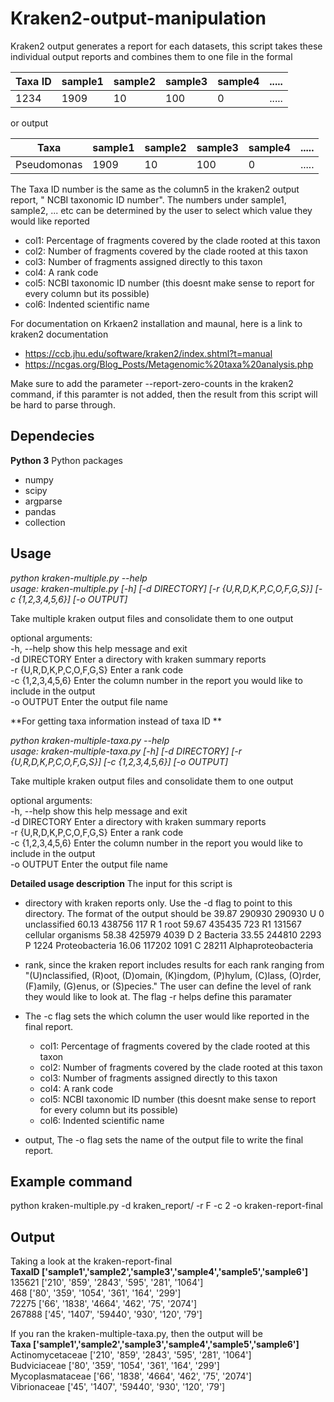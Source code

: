 # Kraken2-output-manipulation
Kraken2 output generates a report for each datasets, this script takes these individual output reports and combines them to one file in the formal 

|Taxa ID| sample1|     sample2|     sample3|     sample4| .....| 
|--------|-------|------------|------------|------------|------|
|1234   |    1909|          10|        100 |         0  |     ..... |

or output 

|Taxa     |sample1     |sample2     |sample3    | sample4     |..... | 
|--------|-------|------------|------------|------------|------|
|Pseudomonas | 1909    |      10    |    100    |     0       | .....| 


The Taxa ID number is the same as the column5 in the kraken2 output report, " NCBI taxonomic ID number". 
The numbers under sample1, sample2, ... etc can be determined by the user to select which value they would like reported 
- col1: Percentage of fragments covered by the clade rooted at this taxon
- col2: Number of fragments covered by the clade rooted at this taxon
- col3: Number of fragments assigned directly to this taxon
- col4: A rank code
- col5: NCBI taxonomic ID number (this doesnt make sense to report for every column but its possible)
- col6: Indented scientific name

For documentation on Krkaen2 installation and maunal, here is a link to kraken2 documentation 
- https://ccb.jhu.edu/software/kraken2/index.shtml?t=manual
- https://ncgas.org/Blog_Posts/Metagenomic%20taxa%20analysis.php

Make sure to add the parameter --report-zero-counts in the kraken2 command, if this paramter is not added, then the result from this script will be hard to parse through. 

## Dependecies 
**Python 3**
Python packages 
- numpy 
- scipy
- argparse
- pandas 
- collection 

## Usage 
*python kraken-multiple.py --help \
usage: kraken-multiple.py [-h] [-d DIRECTORY] [-r {U,R,D,K,P,C,O,F,G,S}] [-c {1,2,3,4,5,6}] [-o OUTPUT]* 

Take multiple kraken output files and consolidate them to one output 

optional arguments: \
  -h, --help                show this help message and exit \
  -d DIRECTORY              Enter a directory with kraken summary reports \
  -r {U,R,D,K,P,C,O,F,G,S}  Enter a rank code \
  -c {1,2,3,4,5,6}          Enter the column number in the report you would like to include in the output \
  -o OUTPUT                 Enter the output file name 

**For getting taxa information instead of taxa ID **

*python kraken-multiple-taxa.py --help \
usage: kraken-multiple-taxa.py [-h] [-d DIRECTORY] [-r {U,R,D,K,P,C,O,F,G,S}] [-c {1,2,3,4,5,6}] [-o OUTPUT]* 

Take multiple kraken output files and consolidate them to one output

optional arguments: \
  -h, --help                show this help message and exit \
  -d DIRECTORY              Enter a directory with kraken summary reports \
  -r {U,R,D,K,P,C,O,F,G,S}  Enter a rank code \
  -c {1,2,3,4,5,6}          Enter the column number in the report you would like to include in the output \
  -o OUTPUT                 Enter the output file name 

**Detailed usage description** 
 The input for this script is 
 - directory with kraken reports only. Use the -d flag to point to this directory. 
 The format of the output should be 
 39.87  290930  290930  U       0       unclassified
 60.13  438756  117     R       1       root
 59.67  435435  723     R1      131567    cellular organisms
 58.38  425979  4039    D       2           Bacteria
 33.55  244810  2293    P       1224          Proteobacteria
 16.06  117202  1091    C       28211           Alphaproteobacteria

- rank, since the kraken report includes results for each rank ranging from "(U)nclassified, (R)oot, (D)omain, (K)ingdom, (P)hylum, (C)lass, (O)rder, (F)amily, (G)enus, or (S)pecies." The user can define the level of rank they would like to look at. The flag -r helps define this paramater 

- The -c flag sets the which column the user would like reported in the final report. 
  - col1: Percentage of fragments covered by the clade rooted at this taxon
  - col2: Number of fragments covered by the clade rooted at this taxon
  - col3: Number of fragments assigned directly to this taxon
  - col4: A rank code
  - col5: NCBI taxonomic ID number (this doesnt make sense to report for every column but its possible)
  - col6: Indented scientific name
  
- output, The -o flag sets the name of the output file to write the final report. 

## Example command 
python kraken-multiple.py -d kraken_report/ -r F -c 2 -o kraken-report-final

## Output 
Taking a look at the kraken-report-final  \
**TaxaID  ['sample1','sample2','sample3','sample4','sample5','sample6']** \
135621  ['210', '859', '2843', '595', '281', '1064'] \
468     ['80', '359', '1054', '361', '164', '299'] \
72275   ['66', '1838', '4664', '462', '75', '2074'] \
267888  ['45', '1407', '59440', '930', '120', '79'] 

If you ran the kraken-multiple-taxa.py, then the output will be  \
**Taxa           ['sample1','sample2','sample3','sample4','sample5','sample6']** \
Actinomycetaceae ['210', '859', '2843', '595', '281', '1064'] \
Budviciaceae     ['80', '359', '1054', '361', '164', '299'] \
Mycoplasmataceae ['66', '1838', '4664', '462', '75', '2074'] \
Vibrionaceae     ['45', '1407', '59440', '930', '120', '79'] 

